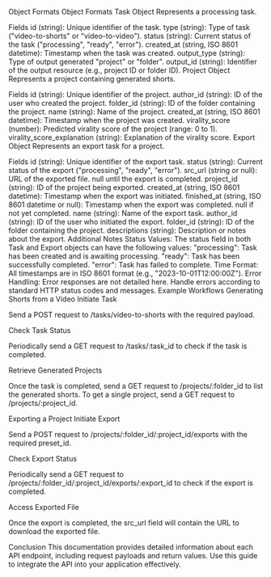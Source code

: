 Object Formats
Object Formats
Task Object
Represents a processing task.

Fields
id (string): Unique identifier of the task.
type (string): Type of task ("video-to-shorts" or "video-to-video").
status (string): Current status of the task ("processing", "ready", "error").
created_at (string, ISO 8601 datetime): Timestamp when the task was created.
output_type (string): Type of output generated "project" or "folder".
output_id (string): Identifier of the output resource (e.g., project ID or folder ID).
Project Object
Represents a project containing generated shorts.

Fields
id (string): Unique identifier of the project.
author_id (string): ID of the user who created the project.
folder_id (string): ID of the folder containing the project.
name (string): Name of the project.
created_at (string, ISO 8601 datetime): Timestamp when the project was created.
virality_score (number): Predicted virality score of the project (range: 0 to 1).
virality_score_explanation (string): Explanation of the virality score.
Export Object
Represents an export task for a project.

Fields
id (string): Unique identifier of the export task.
status (string): Current status of the export ("processing", "ready", "error").
src_url (string or null): URL of the exported file. null until the export is completed.
project_id (string): ID of the project being exported.
created_at (string, ISO 8601 datetime): Timestamp when the export was initiated.
finished_at (string, ISO 8601 datetime or null): Timestamp when the export was completed. null if not yet completed.
name (string): Name of the export task.
author_id (string): ID of the user who initiated the export.
folder_id (string): ID of the folder containing the project.
descriptions (string): Description or notes about the export.
Additional Notes
Status Values: The status field in both Task and Export objects can have the following values:
"processing": Task has been created and is awaiting processing.
"ready": Task has been successfully completed.
"error": Task has failed to complete.
Time Format: All timestamps are in ISO 8601 format (e.g., "2023-10-01T12:00:00Z").
Error Handling: Error responses are not detailed here. Handle errors according to standard HTTP status codes and messages.
Example Workflows
Generating Shorts from a Video
Initiate Task

Send a POST request to /tasks/video-to-shorts with the required payload.

Check Task Status

Periodically send a GET request to /tasks/:task_id to check if the task is completed.

Retrieve Generated Projects

Once the task is completed, send a GET request to /projects/:folder_id to list the generated shorts. To get a single project, send a GET request to /projects/:project_id.

Exporting a Project
Initiate Export

Send a POST request to /projects/:folder_id/:project_id/exports with the required preset_id.

Check Export Status

Periodically send a GET request to /projects/:folder_id/:project_id/exports/:export_id to check if the export is completed.

Access Exported File

Once the export is completed, the src_url field will contain the URL to download the exported file.

Conclusion
This documentation provides detailed information about each API endpoint, including request payloads and return values. Use this guide to integrate the API into your application effectively.

